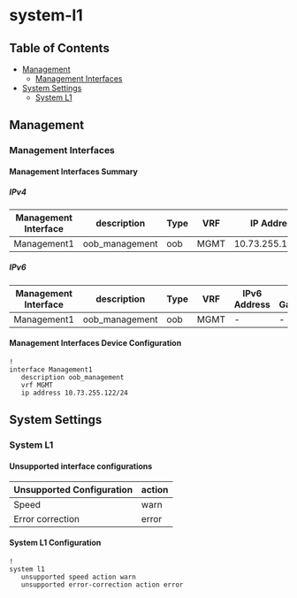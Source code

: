 # system-l1

## Table of Contents

- [Management](#management)
  - [Management Interfaces](#management-interfaces)
- [System Settings](#system-settings)
  - [System L1](#system-l1)

## Management

### Management Interfaces

#### Management Interfaces Summary

##### IPv4

| Management Interface | description | Type | VRF | IP Address | Gateway |
| -------------------- | ----------- | ---- | --- | ---------- | ------- |
| Management1 | oob_management | oob | MGMT | 10.73.255.122/24 | 10.73.255.2 |

##### IPv6

| Management Interface | description | Type | VRF | IPv6 Address | IPv6 Gateway |
| -------------------- | ----------- | ---- | --- | ------------ | ------------ |
| Management1 | oob_management | oob | MGMT | - | - |

#### Management Interfaces Device Configuration

```eos
!
interface Management1
   description oob_management
   vrf MGMT
   ip address 10.73.255.122/24
```

## System Settings

### System L1

#### Unsupported interface configurations

| Unsupported Configuration | action |
| ---------------- | -------|
| Speed | warn |
| Error correction | error |

#### System L1 Configuration

```eos
!
system l1
   unsupported speed action warn
   unsupported error-correction action error
```
